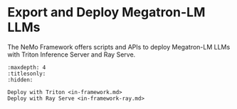 # Export and Deploy Megatron-LM LLMs

The NeMo Framework offers scripts and APIs to deploy Megatron-LM LLMs with Triton Inference Server and Ray Serve.

```{toctree}
:maxdepth: 4
:titlesonly:
:hidden:

Deploy with Triton <in-framework.md>
Deploy with Ray Serve <in-framework-ray.md>
```
